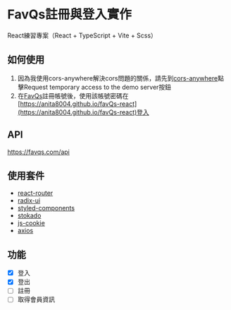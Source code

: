 # FavQs註冊與登入實作

React練習專案（React + TypeScript + Vite + Scss）

## 如何使用

1. 因為我使用cors-anywhere解決cors問題的關係，請先到[cors-anywhere](https://cors-anywhere.herokuapp.com/corsdemo)點擊Request temporary access to the demo server按鈕
2. 在[FavQs](https://favqs.com)註冊帳號後，使用該帳號密碼在[https://anita8004.github.io/favQs-react](https://anita8004.github.io/favQs-react)登入

## API

https://favqs.com/api

## 使用套件
- [react-router](https://reactrouter.com/en/main)
- [radix-ui](https://www.radix-ui.com/)
- [styled-components](https://styled-components.com/)
- [stokado](https://github.com/KID-joker/stokado?tab=readme-ov-file)
- [js-cookie](https://github.com/js-cookie/js-cookie/tree/latest#readme)
- [axios](https://axios-http.com/zh/docs/intro)

## 功能
- [x] 登入
- [x] 登出
- [ ] 註冊
- [ ] 取得會員資訊